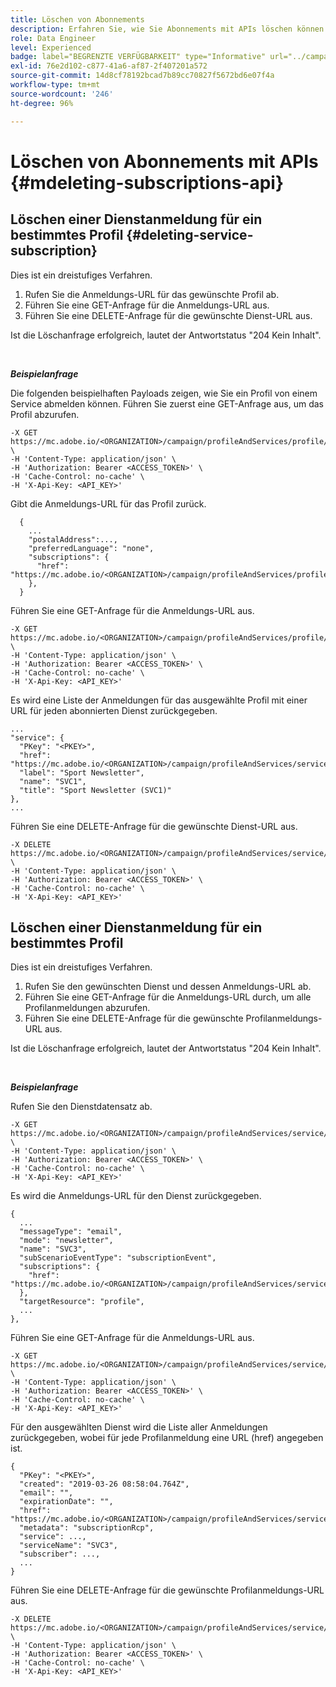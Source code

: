 ```yaml
---
title: Löschen von Abonnements
description: Erfahren Sie, wie Sie Abonnements mit APIs löschen können
role: Data Engineer
level: Experienced
badge: label="BEGRENZTE VERFÜGBARKEIT" type="Informative" url="../campaign-standard-migration-home.md" tooltip="Auf Campaign Standard migrierte Benutzer beschränkt"
exl-id: 76e2d102-c877-41a6-af87-2f407201a572
source-git-commit: 14d8cf78192bcad7b89cc70827f5672bd6e07f4a
workflow-type: tm+mt
source-wordcount: '246'
ht-degree: 96%

---
```


# Löschen von Abonnements mit APIs {#mdeleting-subscriptions-api}

<!--NOTE TO WRITER: There are two duplicate headings that seem to have the same content. Delete one? Rename if different?-->

## Löschen einer Dienstanmeldung für ein bestimmtes Profil {#deleting-service-subscription}

Dies ist ein dreistufiges Verfahren.

1. Rufen Sie die Anmeldungs-URL für das gewünschte Profil ab.
1. Führen Sie eine GET-Anfrage für die Anmeldungs-URL aus.
1. Führen Sie eine DELETE-Anfrage für die gewünschte Dienst-URL aus.

Ist die Löschanfrage erfolgreich, lautet der Antwortstatus &quot;204 Kein Inhalt&quot;.

<br/>

***Beispielanfrage***

Die folgenden beispielhaften Payloads zeigen, wie Sie ein Profil von einem Service abmelden können. Führen Sie zuerst eine GET-Anfrage aus, um das Profil abzurufen.

```
-X GET https://mc.adobe.io/<ORGANIZATION>/campaign/profileAndServices/profile/<PKEY> \
-H 'Content-Type: application/json' \
-H 'Authorization: Bearer <ACCESS_TOKEN>' \
-H 'Cache-Control: no-cache' \
-H 'X-Api-Key: <API_KEY>'
```

Gibt die Anmeldungs-URL für das Profil zurück.

```
  {
    ...
    "postalAddress":...,
    "preferredLanguage": "none",
    "subscriptions": {
      "href": "https://mc.adobe.io/<ORGANIZATION>/campaign/profileAndServices/profile/<PKEY>/subscriptions/"
    },
  }
```

Führen Sie eine GET-Anfrage für die Anmeldungs-URL aus.

```
-X GET https://mc.adobe.io/<ORGANIZATION>/campaign/profileAndServices/profile/<PKEY>/subscriptions \
-H 'Content-Type: application/json' \
-H 'Authorization: Bearer <ACCESS_TOKEN>' \
-H 'Cache-Control: no-cache' \
-H 'X-Api-Key: <API_KEY>'
```

Es wird eine Liste der Anmeldungen für das ausgewählte Profil mit einer URL für jeden abonnierten Dienst zurückgegeben.

```
...
"service": {
  "PKey": "<PKEY>",
  "href": "https://mc.adobe.io/<ORGANIZATION>/campaign/profileAndServices/service/<PKEY>",
  "label": "Sport Newsletter",
  "name": "SVC1",
  "title": "Sport Newsletter (SVC1)"
},
...
```

Führen Sie eine DELETE-Anfrage für die gewünschte Dienst-URL aus.

```
-X DELETE https://mc.adobe.io/<ORGANIZATION>/campaign/profileAndServices/service/<PKEY> \
-H 'Content-Type: application/json' \
-H 'Authorization: Bearer <ACCESS_TOKEN>' \
-H 'Cache-Control: no-cache' \
-H 'X-Api-Key: <API_KEY>'
```

<!-- + réponse -->

## Löschen einer Dienstanmeldung für ein bestimmtes Profil

Dies ist ein dreistufiges Verfahren.

1. Rufen Sie den gewünschten Dienst und dessen Anmeldungs-URL ab.
1. Führen Sie eine GET-Anfrage für die Anmeldungs-URL durch, um alle Profilanmeldungen abzurufen.
1. Führen Sie eine DELETE-Anfrage für die gewünschte Profilanmeldungs-URL aus.

Ist die Löschanfrage erfolgreich, lautet der Antwortstatus &quot;204 Kein Inhalt&quot;.

<br/>

***Beispielanfrage***

Rufen Sie den Dienstdatensatz ab.

```
-X GET https://mc.adobe.io/<ORGANIZATION>/campaign/profileAndServices/service/<PKEY> \
-H 'Content-Type: application/json' \
-H 'Authorization: Bearer <ACCESS_TOKEN>' \
-H 'Cache-Control: no-cache' \
-H 'X-Api-Key: <API_KEY>'
```

Es wird die Anmeldungs-URL für den Dienst zurückgegeben.

```
{
  ...
  "messageType": "email",
  "mode": "newsletter",
  "name": "SVC3",
  "subScenarioEventType": "subscriptionEvent",
  "subscriptions": {
    "href": "https://mc.adobe.io/<ORGANIZATION>/campaign/profileAndServices/service/<PKEY>/subscriptions/"
  },
  "targetResource": "profile",
  ...
},
```

Führen Sie eine GET-Anfrage für die Anmeldungs-URL aus.

```
-X GET https://mc.adobe.io/<ORGANIZATION>/campaign/profileAndServices/service/<PKEY>/subscriptions \
-H 'Content-Type: application/json' \
-H 'Authorization: Bearer <ACCESS_TOKEN>' \
-H 'Cache-Control: no-cache' \
-H 'X-Api-Key: <API_KEY>'
```

Für den ausgewählten Dienst wird die Liste aller Anmeldungen zurückgegeben, wobei für jede Profilanmeldung eine URL (href) angegeben ist.

```
{
  "PKey": "<PKEY>",
  "created": "2019-03-26 08:58:04.764Z",
  "email": "",
  "expirationDate": "",
  "href": "https://mc.adobe.io/<ORGANIZATION>/campaign/profileAndServices/service/<PKEY>/subscriptions/<PKEY>",
  "metadata": "subscriptionRcp",
  "service": ...,
  "serviceName": "SVC3",
  "subscriber": ...,
  ...
}
```

Führen Sie eine DELETE-Anfrage für die gewünschte Profilanmeldungs-URL aus.

```
-X DELETE https://mc.adobe.io/<ORGANIZATION>/campaign/profileAndServices/service/<PKEY>/subscriptions/<PKEY> \
-H 'Content-Type: application/json' \
-H 'Authorization: Bearer <ACCESS_TOKEN>' \
-H 'Cache-Control: no-cache' \
-H 'X-Api-Key: <API_KEY>'
```

<!-- + réponse -->
